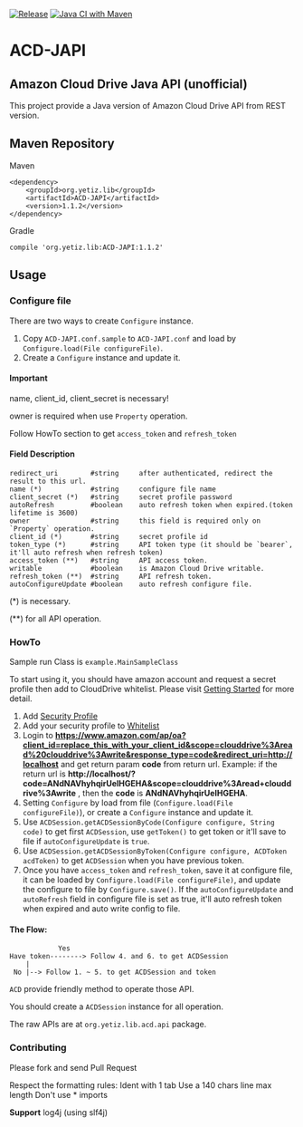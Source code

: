 [![Release](https://jitpack.io/v/umjammer/ACD-JAPI.svg)](https://jitpack.io/#umjammer/ACD-JAPI)
 [![Java CI with Maven](https://github.com/umjammer/ACD-JAPI/workflows/Java%20CI%20with%20Maven/badge.svg)](https://github.com/umjammer/ACD-JAPI/actions)

# ACD-JAPI
## Amazon Cloud Drive Java API (unofficial)
This project provide a Java version of Amazon Cloud Drive API from REST version.

## Maven Repository

Maven
    
    <dependency>
        <groupId>org.yetiz.lib</groupId>
        <artifactId>ACD-JAPI</artifactId>
        <version>1.1.2</version>
    </dependency>

Gradle

    compile 'org.yetiz.lib:ACD-JAPI:1.1.2'

## Usage
### Configure file

There are two ways to create `Configure` instance.

1. Copy `ACD-JAPI.conf.sample` to `ACD-JAPI.conf` and load by `Configure.load(File configureFile)`.
2. Create a `Configure` instance and update it.

#### Important
name, client_id, client_secret is necessary!

owner is required when use `Property` operation.

Follow HowTo section to get `access_token` and `refresh_token`

#### Field Description
    redirect_uri        #string     after authenticated, redirect the result to this url.
    name (*)            #string     configure file name
    client_secret (*)   #string     secret profile password
    autoRefresh         #boolean    auto refresh token when expired.(token lifetime is 3600)
    owner               #string     this field is required only on `Property` operation.
    client_id (*)       #string     secret profile id
    token_type (*)      #string     API token type (it should be `bearer`, it'll auto refresh when refresh token)
    access_token (**)   #string     API access token.
    writable            #boolean    is Amazon Cloud Drive writable.
    refresh_token (**)  #string     API refresh token.
    autoConfigureUpdate #boolean    auto refresh configure file.
(*) is necessary.

(**) for all API operation. 
### HowTo
Sample run Class is `example.MainSampleClass`

To start using it, you should have amazon account and request a secret profile then add to CloudDrive whitelist.
Please visit [Getting Started](https://developer.amazon.com/public/apis/experience/cloud-drive/content/getting-started#register) for more detail.

1. Add [Security Profile](https://developer.amazon.com/lwa/sp/overview.html)
2. Add your security profile to [Whitelist](https://developer.amazon.com/cd/sp/overview.html)
3. Login to **https://www.amazon.com/ap/oa?client_id=replace_this_with_your_client_id&scope=clouddrive%3Aread%20clouddrive%3Awrite&response_type=code&redirect_uri=http://localhost** 
and get return param **code** from return url. Example: if the return url is 
**http://localhost/?code=ANdNAVhyhqirUelHGEHA&scope=clouddrive%3Aread+clouddrive%3Awrite** , then the **code** is **ANdNAVhyhqirUelHGEHA**.
4. Setting `Configure` by load from file (`Configure.load(File configureFile)`), or create a `Configure` instance and update it.
5. Use `ACDSession.getACDSessionByCode(Configure configure, String code)` to get first `ACDSession`, use `getToken()` to get token or 
it'll save to file if `autoConfigureUpdate` is `true`.
6. Use `ACDSession.getACDSessionByToken(Configure configure, ACDToken acdToken)` to get `ACDSession` when you have previous token.
7. Once you have `access_token` and `refresh_token`, save it at configure file, it can be loaded by `Configure.load(File configureFile)`,
 and update the configure to file by `Configure.save()`. If the `autoConfigureUpdate` and `autoRefresh` field in configure file is set 
 as true, it'll auto refresh token when expired and auto write config to file.

#### The Flow:
                Yes
    Have token--------> Follow 4. and 6. to get ACDSession
        |       
     No |--> Follow 1. ~ 5. to get ACDSession and token
    

`ACD` provide friendly method to operate those API.

You should create a `ACDSession` instance for all operation.

The raw APIs are at `org.yetiz.lib.acd.api` package.

### Contributing

Please fork and send Pull Request

Respect the formatting rules:
Ident with 1 tab
Use a 140 chars line max length
Don't use * imports

**Support** log4j (using slf4j)

